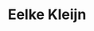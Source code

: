 ---
title: Eelke Kleijn
categories:
- radio
- digital
- press
tags:
- artist
position: 2
image: 
is-featured: 
is-front: 
website: http://eelkekleijn.nl
facebook: https://www.facebook.com/eelkekleijn
twitter: https://twitter.com/eelkekleijn
instagram: http://instagram.com/eelkekleijn
spotify:
soundcloud: https://soundcloud.com/eelke-kleijn
youtube: https://www.youtube.com/user/eelkekleijn
apple:
layout: client
---